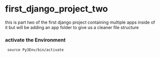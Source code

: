# first_django_project_two
 this is part two of the first django project containing multiple apps inside of it but will be adding an app folder to give us a cleaner file structure



### activate the Environment

<code> source Py3Env/bin/activate </code>
